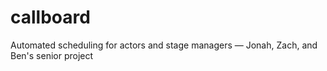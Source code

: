 # callboard
Automated scheduling for actors and stage managers — Jonah, Zach, and Ben's senior project
